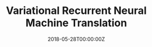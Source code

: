 ---
title: "Variational Recurrent Neural Machine Translation"
authors:
- Jinsong Su
- Shan Wu
- Deyi Xiong
- Yaojie Lu
- Xianpei Han
- Biao Zhang
author_notes:
- 
- 
- 
- 
- 
- 
date: "2018-05-28T00:00:00Z"
publishDate: "2025-05-28T13:17:35+00:00"
publication_types: [direction1]
publication: "**In Proc. of AAAI 2018.** (CCF-A类)"
---